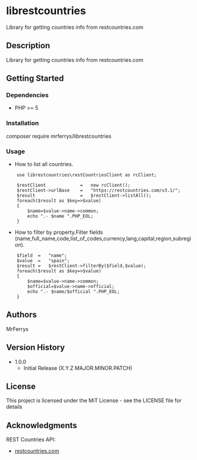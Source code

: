 # librestcountries
Library for getting countries info from restcountries.com

## Description

Library for getting countries info from restcountries.com

## Getting Started

### Dependencies

* PHP >= 5

### Installation
composer require mrferrys/librestcountries

### Usage

* How to list all countries.
```
	use librestcountries\restCountriesClient as rcClient;
	
	$restClient 			= 	new rcClient();
	$restClient->urlBase	=	"https://restcountries.com/v3.1/";
	$result					=	$restClient->listAll();
	foreach($result as $key=>$value)
	{
		$name=$value->name->common;
		echo ".- $name ".PHP_EOL;
	}
```
* How to filter by property.Filter fields (name,full_name,code,list_of_codes,currency,lang,capital,region,subregion).
```
	$field	=	"name";
	$value	=	"spain";
	$result	=	$restClient->filterBy($field,$value);
	foreach($result as $key=>$value)
	{
		$name=$value->name->common;
		$official=$value->name->official;
		echo ".- $name/$official ".PHP_EOL;
	}
```
## Authors

MrFerrys  

## Version History

* 1.0.0
    * Initial Release (X.Y.Z MAJOR.MINOR.PATCH)

## License

This project is licensed under the MiT License - see the LICENSE file for details

## Acknowledgments

REST Countries API:
* [restcountries.com](https://restcountries.com/)